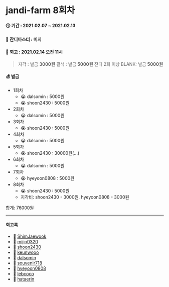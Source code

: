 # jandi-farm 8회차

#### 🕔 기간 : 2021.02.07 ~ 2021.02.13

#### 👑 잔디마스터 : 미지

#### 📌 회고 : 2021.02.14 오전 11시
> 지각 : 벌금 **3000원**
> 결석 : 벌금 **5000원**
> 잔디 2회 이상 BLANK: 벌금 **5000원**

#### 💰 벌금
- 1회차
  - 😭 dalsomin : 5000원
  - 😭 shoon2430 : 5000원
- 2회차
  - 😭 dalsomin : 5000원
- 3회차
  - 😭 shoon2430 : 5000원
- 4회차
  - 😭 dalsomin : 5000원
- 5회차
  - 😭 shoon2430 : 30000원(...)
- 6회차
  - 😭 dalsomin : 5000원
- 7회차
  - 😭 hyeyoon0808 : 5000원 
- 8회차
  - 😭 shoon2430 : 5000원
  - 지각비: shoon2430 - 3000원, hyeyoon0808 - 3000원
  
합계: 76000원

---

#### 회고록

* 🌱 [ShimJaewook](https://github.com/jandifarm/jandi-farm-history/blob/master/jandi-farm-8%ED%9A%8C%EC%B0%A8/%ED%9A%8C%EA%B3%A0%EB%A1%9D/ShimJaewook.md)
* 🌱 [mijip0320](https://github.com/jandifarm/jandi-farm-history/blob/master/jandi-farm-8%ED%9A%8C%EC%B0%A8/%ED%9A%8C%EA%B3%A0%EB%A1%9D/mijip0320.md)
* 🌱 [shoon2430](https://github.com/jandifarm/jandi-farm-history/blob/master/jandi-farm-8%ED%9A%8C%EC%B0%A8/%ED%9A%8C%EA%B3%A0%EB%A1%9D/shoon2430.md)
* 🌱 [keunwooo](https://github.com/jandifarm/jandi-farm-history/blob/master/jandi-farm-8%ED%9A%8C%EC%B0%A8/%ED%9A%8C%EA%B3%A0%EB%A1%9D/keunwooo.md)
* 🌱 [dalsomin](https://github.com/jandifarm/jandi-farm-history/blob/master/jandi-farm-8%ED%9A%8C%EC%B0%A8/%ED%9A%8C%EA%B3%A0%EB%A1%9D/dalsomin.md)
* 🌱 [souvenir718](https://github.com/jandifarm/jandi-farm-history/blob/master/jandi-farm-8%ED%9A%8C%EC%B0%A8/%ED%9A%8C%EA%B3%A0%EB%A1%9D/souvenir718.md)
* 🌱 [hyeyoon0808](https://github.com/jandifarm/jandi-farm-history/blob/master/jandi-farm-8%ED%9A%8C%EC%B0%A8/%ED%9A%8C%EA%B3%A0%EB%A1%9D/hyeyoon0808.md)
* 🌱 [lebcoco](https://github.com/jandifarm/jandi-farm-history/blob/master/jandi-farm-8%ED%9A%8C%EC%B0%A8/%ED%9A%8C%EA%B3%A0%EB%A1%9D/lebcoco.md)
* 🌱 [hataerin](https://github.com/jandifarm/jandi-farm-history/blob/master/jandi-farm-8%ED%9A%8C%EC%B0%A8/%ED%9A%8C%EA%B3%A0%EB%A1%9D/hataerin.md)
